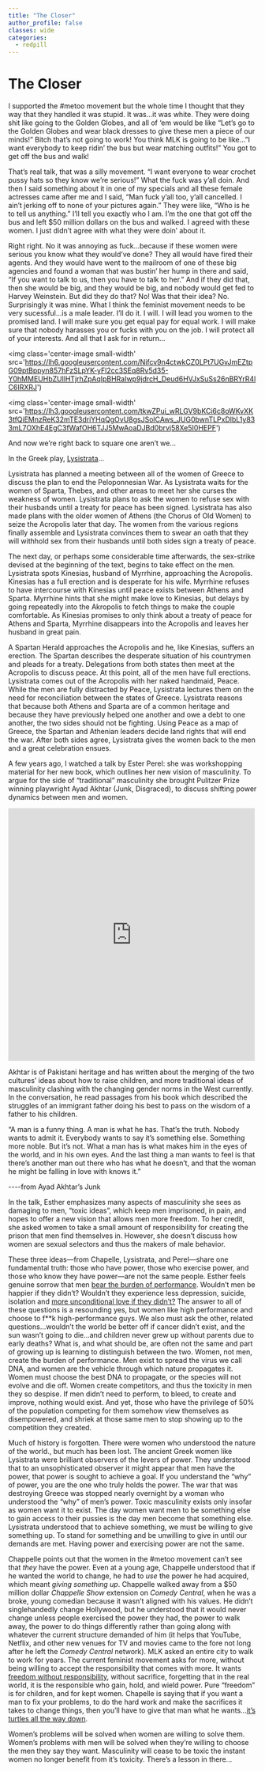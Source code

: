 ```yaml
---
title: "The Closer"
author_profile: false
classes: wide
categories:
  - redpill
---
```


<h1 class="center-text"> The Closer </h1>

<section class="indent-paragraph" markdown="1">
I supported the #metoo movement but the whole time I thought that they way that they handled it was stupid. It was...it was white. They were doing shit like going to the Golden Globes, and all of ‘em would be like “Let’s go to the Golden Globes and wear black dresses to give these men a piece of our minds!” Bitch that’s not going to work! You think MLK is going to be like…”I want everybody to keep ridin’ the bus but wear matching outfits!” You got to get off the bus and walk!


That’s real talk, that was a silly movement. “I want everyone to wear crochet pussy hats so they know we’re serious!” What the fuck was y’all doin.  And then I said something about it in one of my specials and all these female actresses came after me and I said, “Man fuck y’all too, y’all cancelled. I ain’t jerking off to none of your pictures again.” They were like, “Who is he to tell us anything.” I’ll tell you exactly who I am.  I’m the one that got off the bus and left $50 million dollars on the bus and walked. I agreed with these women.  I just didn’t agree with what they were doin’ about it.


Right right.  No it was annoying as fuck...because if these women were serious you know what they would’ve done? They all would have fired their agents. And they would have went to the mailroom of one of these big agencies and found a woman that was bustin’ her hump in there and said, “If you want to talk to us, then you have to talk to her.” And if they did that, then she would be big, and they would be big, and nobody would get fed to Harvey Weinstein.  But did they do that? No! Was that their idea? No. Surprisingly it was mine. What I think the feminist movement needs to be very sucessful…is a male leader. I’ll do it. I will. I will lead you women to the promised land. I will make sure you get equal pay for equal work. I will make sure that nobody harasses you or fucks with you on the job.  I will protect all of your interests. And all that I ask for in return…

</section>

<img class='center-image small-width' src='https://lh6.googleusercontent.com/Nifcv9n4ctwkCZ0LPt7UGvJmEZtpG09ptBppyn857hFzSLpYK-yFl2cc3SEq8Rv5d35-Y0hMMEUHbZUllHTjrhZpAqIpBHRaIwp9jdrcH_Deud6HVJxSuSs26nBRYrR4lC6IRXRJ')

<img class='center-image small-width' src='https://lh3.googleusercontent.com/tkwZPui_wRLGV9bKCi6c8oWKvXK3tfQiEMnzReK32mTE3driYHqQgOvU8gsJSolCAws_JUG0bwnTLPxDlbL1y833mL7OXhE4EgC3fWafOH6TJJ5MwAoaDJBd0brvj58Xe5I0HEPF')

<section class="center-text"> And now we’re right back to square one aren’t we… </section>

In the Greek play, [Lysistrata](https://www.sparknotes.com/drama/lysistrata/summary/)...

<section class="indent-paragraph" markdown="1">
Lysistrata has planned a meeting between all of the women of Greece to discuss the plan to end the Peloponnesian War. As Lysistrata waits for the women of Sparta, Thebes, and other areas to meet her she curses the weakness of women. Lysistrata plans to ask the women to refuse sex with their husbands until a treaty for peace has been signed. Lysistrata has also made plans with the older women of Athens (the Chorus of Old Women) to seize the Acropolis later that day. The women from the various regions finally assemble and Lysistrata convinces them to swear an oath that they will withhold sex from their husbands until both sides sign a treaty of peace.

The next day, or perhaps some considerable time afterwards, the sex-strike devised at the beginning of the text, begins to take effect on the men. Lysistrata spots Kinesias, husband of Myrrhine, approaching the Acropolis. Kinesias has a full erection and is desperate for his wife. Myrrhine refuses to have intercourse with Kinesias until peace exists between Athens and Sparta. Myrrhine hints that she might make love to Kinesias, but delays by going repeatedly into the Akropolis to fetch things to make the couple comfortable. As Kinesias promises to only think about a treaty of peace for Athens and Sparta, Myrrhine disappears into the Acropolis and leaves her husband in great pain.

A Spartan Herald approaches the Acropolis and he, like Kinesias, suffers an erection. The Spartan describes the desperate situation of his countrymen and pleads for a treaty. Delegations from both states then meet at the Acropolis to discuss peace. At this point, all of the men have full erections. Lysistrata comes out of the Acropolis with her naked handmaid, Peace. While the men are fully distracted by Peace, Lysistrata lectures them on the need for reconciliation between the states of Greece. Lysistrata reasons that because both Athens and Sparta are of a common heritage and because they have previously helped one another and owe a debt to one another, the two sides should not be fighting. Using Peace as a map of Greece, the Spartan and Athenian leaders decide land rights that will end the war. After both sides agree, Lysistrata gives the women back to the men and a great celebration ensues.

</section>

A few years ago, I watched a talk by Ester Perel: she was workshopping material for her new book, which outlines her new vision of masculinity. To argue for the side of “traditional” masculinity she brought Pulitzer Prize winning playwright Ayad Akhtar (Junk, Disgraced), to discuss shifting power dynamics between men and women.

<iframe class='center-image' src="https://www.facebook.com/plugins/post.php?href=https%3A%2F%2Fwww.facebook.com%2Festher.perel%2Fposts%2F10156092078196711&show_text=true&width=500" width="500" height="511" style="border:none;overflow:hidden" scrolling="no" frameborder="0" allowfullscreen="true" allow="autoplay; clipboard-write; encrypted-media; picture-in-picture; web-share"></iframe>

Akhtar is of Pakistani heritage and has written about the merging of the two cultures’ ideas about how to raise children, and more traditional ideas of masculinity clashing with the changing gender norms in the West currently. In the conversation, he read passages from his book which described the struggles of an immigrant father doing his best to pass on the wisdom of a father to his children.
<section class="indent-paragraph" markdown="1">
“A man is a funny thing. A man is what he has. That’s the truth. Nobody wants to admit it. Everybody wants to say it’s something else. Something more noble. But it’s not. What a man has is what makes him in the eyes of the world, and in his own eyes. And the last thing a man wants to feel is that there’s another man out there who has what he doesn’t, and that the woman he might be falling in love with knows it.”

----from Ayad Akhtar’s Junk
</section>

In the talk, Esther emphasizes many aspects of masculinity she sees as damaging to men, “toxic ideas”, which keep men imprisoned, in pain, and hopes to offer a new vision that allows men more freedom. To her credit, she asked women to take a small amount of responsibility for creating the prison that men find themselves in. However, she doesn’t discuss how women are sexual selectors and thus the makers of male behavior.

These three ideas—from Chapelle, Lysistrata, and Perel—share one fundamental truth: those who have power, those who exercise power, and those who know they have power—are not the same people. Esther feels genuine sorrow that men [bear the burden of performance](https://therationalmale.com/2014/09/23/the-burden-of-performance/). Wouldn’t men be happier if they didn’t? Wouldn’t they experience less depression, suicide, isolation and [more unconditional love if they didn’t?](https://twitter.com/rationalmale/status/1194495043760836608?lang=en) The answer to all of these questions is a resounding yes, but women like high performance and choose to f**k high-performance guys. We also must ask the other, related questions...wouldn’t the world be better off if cancer didn’t exist, and the sun wasn’t going to die...and children never grew up without parents due to early deaths? What is, and what should be, are often not the same and part of growing up is learning to distinguish between the two. Women, not men, create the burden of performance. Men exist to spread the virus we call DNA, and women are the vehicle through which nature propagates it. Women must choose the best DNA to propagate, or the species will not evolve and die off. Women create competitors, and thus the toxicity in men they so despise. If men didn’t need to perform, to bleed, to create and improve, nothing would exist. And yet, those who have the privilege of 50% of the population competing for them somehow view themselves as disempowered, and shriek at those same men to stop showing up to the competition they created.

Much of history is forgotten. There were women who understood the nature of the world., but much has been lost.  The ancient Greek women like Lysistrata were brilliant observers of the levers of power. They understood that to an unsophisticated observer it might appear that men have the power, that power is sought to achieve a goal. If you understand the “why” of power, you are the one who truly holds the power. The war that was destroying Greece was stopped nearly overnight by a woman who understood the “why” of men’s power. Toxic masculinity exists only insofar as women want it to exist. The day women want men to be something else to gain access to their pussies is the day men become that something else. Lysistrata understood that to achieve something, we must be willing to give something up. To stand for something and be unwilling to give in until our demands are met. Having power and exercising power are not the same.

Chappelle points out that the women in the #metoo movement can’t see that _they_ have the power. Even at a young age, Chappelle understood that if he wanted the world to change, he had to _use_ the power he had acquired, which meant _giving something up_. Chappelle walked away from a $50 million dollar _Chappelle Show_ extension on _Comedy Central_, when he was a broke, young comedian because it wasn’t aligned with his values. He didn’t singlehandedly change Hollywood, but he understood that it would never change unless people exercised the power they had, the power to walk away, the power to do things differently rather than going along with whatever the current structure demanded of him (it helps that YouTube, Netflix, and other new venues for TV and movies came to the fore not long after he left the _Comedy Central_ network). MLK asked an entire city to walk to work for years. The current feminist movement asks for more, without being willing to accept the responsibility that comes with more. It wants [freedom without responsibility](https://ryanholiday.net/why-we-need-a-statue-of-responsibility/), without sacrifice, forgetting that in the real world, it is the responsible who gain, hold, and wield power. Pure “freedom” is for children, and for kept women. Chapelle is saying that if you want a man to fix your problems, to do the hard work and make the sacrifices it takes to change things, then you’ll have to give that man what he wants...[it’s turtles all the way down](https://en.wikipedia.org/wiki/Turtles_all_the_way_down).

Women’s problems will be solved when women are willing to solve them. Women’s problems with men will be solved when they’re willing to choose the men they say they want. Masculinity will cease to be toxic the instant women no longer benefit from it’s toxicity. There’s a lesson in there...
